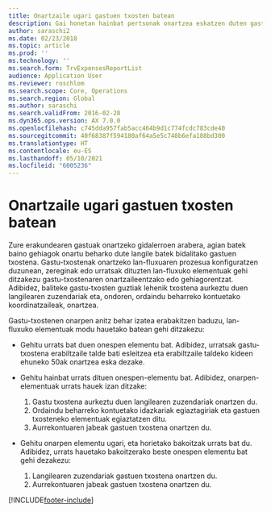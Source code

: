 ```yaml
---
title: Onartzaile ugari gastuen txosten batean
description: Gai honetan hainbat pertsonak onartzea eskatzen duten gastuen txostenen inguruko informazioa ematen da.
author: saraschi2
ms.date: 02/23/2018
ms.topic: article
ms.prod: ''
ms.technology: ''
ms.search.form: TrvExpensesReportList
audience: Application User
ms.reviewer: roschlom
ms.search.scope: Core, Operations
ms.search.region: Global
ms.author: saraschi
ms.search.validFrom: 2016-02-28
ms.dyn365.ops.version: AX 7.0.0
ms.openlocfilehash: c745dda957fab5acc464b9d1c774fcdc783cde40
ms.sourcegitcommit: 40f68387f594180af64a5e5c748b6efa188bd300
ms.translationtype: HT
ms.contentlocale: eu-ES
ms.lasthandoff: 05/10/2021
ms.locfileid: "6005236"
---
```

# <a name="multiple-approvers-on-an-expense-report"></a>Onartzaile ugari gastuen txosten batean

Zure erakundearen gastuak onartzeko gidalerroen arabera, agian batek baino gehiagok onartu beharko dute langile batek bidalitako gastuen txostena. Gastu-txostenak onartzeko lan-fluxuaren prozesua konfiguratzen duzunean, zereginak edo urratsak dituzten lan-fluxuko elementuak gehi ditzakezu gastu-txostenaren onartzaileentzako edo gehiagorentzat. Adibidez, baliteke gastu-txosten guztiak lehenik txostena aurkeztu duen langilearen zuzendariak eta, ondoren, ordaindu beharreko kontuetako koordinatzaileak, onartzea.

Gastu-txostenen onarpen anitz behar izatea erabakitzen baduzu, lan-fluxuko elementuak modu hauetako batean gehi ditzakezu:

- Gehitu urrats bat duen onespen elementu bat. Adibidez, urratsak gastu-txostena erabiltzaile talde bati esleitzea eta erabiltzaile taldeko kideen ehuneko 50ak onartzea eska dezake.
- Gehitu hainbat urrats dituen onespen-elementu bat. Adibidez, onarpen-elementuak urrats hauek izan ditzake:

    1. Gastu txostena aurkeztu duen langilearen zuzendariak onartzen du.
    2. Ordaindu beharreko kontuetako idazkariak egiaztagiriak eta gastuen txosteneko elementuak egiaztatzen ditu.
    3. Aurrekontuaren jabeak gastuen txostena onartzen du.

- Gehitu onarpen elementu ugari, eta horietako bakoitzak urrats bat du. Adibidez, urrats hauetako bakoitzerako beste onespen elementu bat gehi dezakezu:

    1. Langilearen zuzendariak gastuen txostena onartzen du.
    2. Aurrekontuaren jabeak gastuen txostena onartzen du.


[!INCLUDE[footer-include](../includes/footer-banner.md)]
